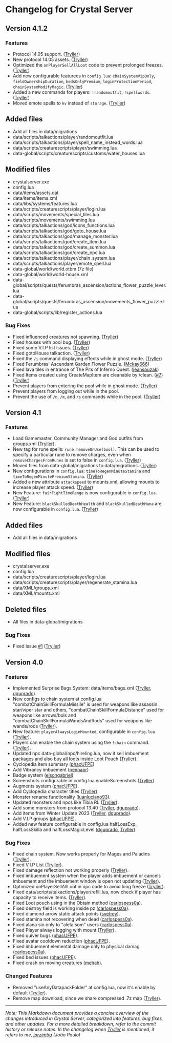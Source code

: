 # Changelog for Crystal Server


## Version 4.1.2

### Features

- Protocol 14.05 support. ([Tryller](https://github.com/jprzimba))
- New protocol 14.05 assets. ([Tryller](https://github.com/jprzimba))
- Optimized the `onPlayerSellAllLoot` code to prevent prolonged freezes. ([Tryller](https://github.com/jprzimba))
- Add new configurable featurees in `config.lua`:  `chainSystemVipOnly`, `fieldOwnershipDuration`, `bedsOnlyPremium`, `loginProtectionPeriod`, `chainSystemModifyMagic`. ([Tryller](https://github.com/jprzimba))
- Added a new commands for players: `!randomoutfit`, `!spellwords`. ([Tryller](https://github.com/jprzimba))
- Moved emote spells to `kv` instead of `storage`. ([Tryller](https://github.com/jprzimba))

## Added files

- Add all files in data/migrations
- data/scripts/talkactions/player/randomoutfit.lua
- data/scripts/talkactions/player/spell_name_instead_words.lua
- data/scripts/creaturescripts/player/swimming.lua
- data-global/scripts/creaturescripts/customs/water_houses.lua

## Modified files

- crystalserver.exe
- config.lua
- data/items/assets.dat
- data/items/items.xml
- data/libs/systems/features.lua
- data/scripts/creaturescripts/player/login.lua
- data/scripts/movements/special_tiles.lua
- data/scripts/movements/swimming.lua
- data/scripts/talkactions/god/icons_functions.lua
- data/scripts/talkactions/god/goto_house.lua
- data/scripts/talkactions/god/manage_monster.lua
- data/scripts/talkactions/god/create_item.lua
- data/scripts/talkactions/god/create_summon.lua
- data/scripts/talkactions/god/create_npc.lua
- data/scripts/talkactions/player/chain_system.lua
- data/scripts/talkactions/player/emote_spell.lua
- data-global/world/world.otbm (7z file)
- data-global/world/world-house.xml
- data-global/scripts/quests/ferumbras_ascension/actions_flower_puzzle_lever.lua
- data-global/scripts/quests/ferumbras_ascension/movements_flower_puzzle.lua
- data-global/scripts/lib/register_actions.lua

### Bug Fixes

- Fixed influenced creatures not spawning. ([Tryller](https://github.com/jprzimba))
- Fixed houses with pool bug. ([Tryller](https://github.com/jprzimba))
- Fixed some V.I.P list issues. ([Tryller](https://github.com/jprzimba))
- Fixed gotoHouse talkaction. ([Tryller](https://github.com/jprzimba))
- Fixed the `/i` command displaying effects while in ghost mode. ([Tryller](https://github.com/jprzimba))
- Fixed Ferumbras' Ascendant Garden Flower Puzzle. ([Mckay666](https://github.com/Mckay666))
- Fixed lava tiles in entrance of The Pits of Inferno Quest. ([jeansouzak](https://github.com/jeansouzak))
- Fixed Items created using CreateMapItem are cleanable by /clean. ([#7](https://github.com/jprzimba/crystalserver/issues/7)) ([Tryller](https://github.com/jprzimba))
- Prevent players from entering the pool while in ghost mode. ([Tryller](https://github.com/jprzimba))
- Prevent players from logging out while in the pool.
- Prevent the use of `/n`, `/m`, and `/s` commands while in the pool. ([Tryller](https://github.com/jprzimba))


## Version 4.1

### Features

- Load Gamemaster, Community Manager and God outfits from groups.xml ([Tryller](https://github.com/jprzimba)).
- New tag for rune spells: `rune:removeOnUse(bool)`. This can be used to specify a particular rune to remove charges, even when `removeChargesFromRunes` is set to false in `config.lua`. ([Tryller](https://github.com/jprzimba))
- Moved files from data-global/migrations to data/migrations. ([Tryller](https://github.com/jprzimba))
- New configurations in `config.lua`: `timeToRegenMinuteStamina` and `timeToRegenMinutePremiumStamina`. ([Tryller](https://github.com/jprzimba))
- Added a new attribute `attackspeed` to mounts.xml, allowing mounts to increase player attack speed. ([Tryller](https://github.com/jprzimba))
- New Feature: `fairFightTimeRange` is now configurable in `config.lua`. ([Tryller](https://github.com/jprzimba))
- New Feature: `blackSkulledDeathHealth` and `blackSkulledDeathMana` are now configurable in `config.lua`. ([Tryller](https://github.com/jprzimba))

## Added files

- Add all files in data/migrations

## Modified files

- crystalserver.exe
- config.lua
- data/scripts/creaturescripts/player/login.lua
- data/scripts/creaturescripts/player/regenerate_stamina.lua
- data/XML/groups.xml
- data/XML/mounts.xml

## Deleted files

- All files in data-global/migrations

### Bug Fixes

- Fixed issue [#1](https://github.com/jprzimba/crystalserver/issues/1) ([Tryller](https://github.com/jprzimba))

## Version 4.0

### Features

- Implemented Surprise Bags System: data/items/bags.xml ([Tryller](https://github.com/jprzimba), [dguprado](https://github.com/dguprado)).
- New configs to chain system at config.lua "combatChainSkillFormulaMissile" is used for weapons like assassin star/viper star and others, "combatChainSkillFormulaDistance" used for weapons like arrows/bols and "combatChainSkillFormulaWandsAndRods" used for weapons like wands/rods ([Tryller](https://github.com/jprzimba)).
- New feature: `playerAlwaysLoginMounted`, configurable in `config.lua` ([Tryller](https://github.com/jprzimba)).
- Players can enable the chain system using the `!chain` command. ([Tryller](https://github.com/jprzimba)).
- Updated npc data-global/npc/hireling.lua, now it sell imbuement packages and also buy all loots inside Loot Pouch ([Tryller](https://github.com/jprzimba)).
- Cyclopedia item summary ([phacUFPE](https://github.com/phacUFPE))
- Add Vibrancy imbuement ([pennaor](https://github.com/pennaor))
- Badge system ([elsongabriel](https://github.com/elsongabriel))
- Screenshots configurable in config.lua enableScreenshots ([Tryller](https://github.com/jprzimba)).
- Augments system ([phacUFPE](https://github.com/phacUFPE)).
- Add Cyclopedia character titles ([Tryller](https://github.com/jprzimba)).
- Monster rename functionality ([luanluciano93](https://github.com/luanluciano93)).
- Updated monsters and npcs like Tibia RL ([Tryller](https://github.com/jprzimba)).
- Add some monsters from protocol 13.40 ([Tryller](https://github.com/jprzimba), [dguprado](https://github.com/dguprado)).
- Add items from Winter Update 2023 ([Tryller](https://github.com/jprzimba), [dguprado](https://github.com/dguprado)).
- Add V.I.P groups ([phacUFPE](https://github.com/phacUFPE)).
- Added new feature configurable in config.lua halfLossExp, halfLossSkilla and halfLossMagicLevel ([dguprado](https://github.com/dguprado), [Tryller](https://github.com/jprzimba)).

### Bug Fixes

- Fixed chain system. Now works properly for Mages and Paladins ([Tryller](https://github.com/jprzimba)).
- Fixed V.I.P List ([Tryller](https://github.com/jprzimba)).
- Fixed damage reflection not working properly ([Tryller](https://github.com/jprzimba)).
- Fixed imbuement system when the player adds imbuement or cancels imbuement and the imbuement window is open not updating ([Tryller](https://github.com/jprzimba)).
- Optimized onPlayerSellAllLoot in npc code to avoid long freeze ([Tryller](https://github.com/jprzimba)).
- Fixed data/scripts/talkactions/player/refill.lua, now check if player has capacity to receive items. ([Tryller](https://github.com/jprzimba)).
- Fixed Loot pouch using in the Obtain method ([carlospess0a](https://github.com/carlospess0a)).
- Fixed destroy field is working inside pz ([carlospess0a](https://github.com/carlospess0a)).
- Fixed diamond arrow static attack points ([svetrey](https://github.com/svetrey)).
- Fixed stamina not recovering when dead ([carlospess0a](https://github.com/carlospess0a)).
- Fixed alana sio only to "aleta som" users ([carlospess0a](https://github.com/carlospess0a)).
- Fixed Player always logging with mount ([Tryller](https://github.com/jprzimba)).
- Fixed quiver bugs ([phacUFPE](https://github.com/phacUFPE)).
- Fixed avatar cooldown reduction ([phacUFPE](https://github.com/phacUFPE)).
- Fixed imbuement elemental damage only to physical damag ([carlospess0a](https://github.com/carlospess0a)).
- Fixed bed issues ([phacUFPE](https://github.com/phacUFPE)).
- Fixed crash on moving creatures ([mehah](https://github.com/mehah)).

### Changed Features

- Removed "useAnyDatapackFolder" at config.lua, now it's enable by default ([Tryller](https://github.com/jprzimba)).
- Remove map download, since we share compressed .7z map ([Tryller](https://github.com/jprzimba)).

---

_Note: This Markdown document provides a concise overview of the changes introduced in Crystal Server, categorized into features, bug fixes, and other updates. For a more detailed breakdown, refer to the commit history or release notes.
In the changelog when [Tryller](https://github.com/jprzimba) is mentioned, it refers to me, [jprzimba](https://github.com/jprzimba) (João Paulo)_
